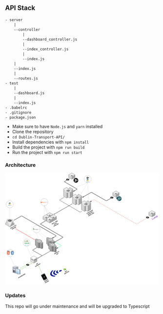 ## API Stack

```
- server
	|
	--controller
		|
		--dashboard_controller.js
		|
		--index_controller.js
		|
		--index.js
	|
	--index.js
	|
	--routes.js
- test
	|
	--dashboard.js
	|
	--index.js
- .babelrc
- .gitignore
- package.json
```

* Make sure to have ```Node.js``` and ```yarn``` installed
* Clone the repository
* ```cd Dublin-Transport-API/```
* Install dependencies with ```npm install```
* Build the project with ```npm run build```
* Run the project with ```npm run start```

### Architecture
![Architecture](https://github.com/bhargavpanth/Dublin-Transportation-Server/blob/master/architecture.png)

### Updates
This repo will go under maintenance and will be upgraded to Typescript
